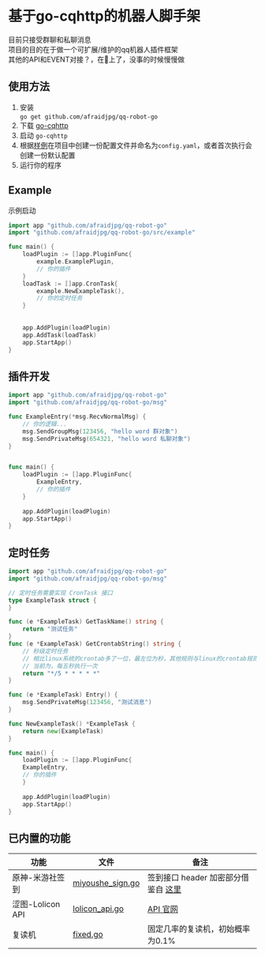 # 基于go-cqhttp的机器人脚手架  

目前只接受群聊和私聊消息  
项目的目的在于做一个可扩展/维护的qq机器人插件框架  
其他的API和EVENT对接？，在🦌上了，没事的时候慢慢做

## 使用方法  

1. 安装  
`go get github.com/afraidjpg/qq-robot-go`
2. 下载 [go-cqhttp](https://github.com/Mrs4s/go-cqhttp/releases)  
3. 启动 `go-cqhttp`
4. 根据[样例](./config.example.yaml)在项目中创建一份配置文件并命名为`config.yaml`，或者首次执行会创建一份默认配置
5. 运行你的程序

## Example

示例启动
```go
import app "github.com/afraidjpg/qq-robot-go"
import "github.com/afraidjpg/qq-robot-go/src/example"

func main() {
    loadPlugin := []app.PluginFunc{
        example.ExamplePlugin,
		// 你的插件
    }
    loadTask := []app.CronTask{
        example.NewExampleTask(),
		// 你的定时任务
    }
    
    
    app.AddPlugin(loadPlugin)
    app.AddTask(loadTask)
    app.StartApp()
}
```  

## 插件开发

```go
import app "github.com/afraidjpg/qq-robot-go"
import "github.com/afraidjpg/qq-robot-go/msg"

func ExampleEntry(*msg.RecvNormalMsg) {
	// 你的逻辑...
	msg.SendGroupMsg(123456, "hello word 群对象")
	msg.SendPrivateMsg(654321, "hello word 私聊对象")
}


func main() {
    loadPlugin := []app.PluginFunc{
        ExampleEntry,
        // 你的插件
    }
    
    app.AddPlugin(loadPlugin)
    app.StartApp()
}

```


## 定时任务
```go
import app "github.com/afraidjpg/qq-robot-go"
import "github.com/afraidjpg/qq-robot-go/msg"

// 定时任务需要实现 CronTask 接口
type ExampleTask struct {
}

func (e *ExampleTask) GetTaskName() string {
	return "测试任务"
}
func (e *ExampleTask) GetCrontabString() string {
	// 秒级定时任务
	// 相比linux系统的crontab多了一位，最左位为秒，其他规则与linux的crontab规则一致
	// 当前为，每五秒执行一次
	return "*/5 * * * * *"
}

func (e *ExampleTask) Entry() {
	msg.SendPrivateMsg(123456, "测试消息")
}

func NewExampleTask() *ExampleTask {
	return new(ExampleTask)
}

func main() {
    loadPlugin := []app.PluginFunc{
    ExampleEntry,
    // 你的插件
    }
    
    app.AddPlugin(loadPlugin)
    app.StartApp()
}

```

## 已内置的功能 

| 功能 | 文件 | 备注 |
| --- | --- | --- |
| 原神-米游社签到 | [miyoushe_sign.go](./src/common/mihoyo/miyoushe_sign.go) | 签到接口 header 加密部分借鉴自 [这里](https://github.com/sirodeneko/genshin-sign/blob/master/genshin.py) |
| 涩图-Lolicon API | [lolicon_api.go](./src/common/setu_api/lolicon_api.go) | [API 官网](https://api.lolicon.app/#/setu) |
| 复读机 | [fixed.go](./src/common/repeater/fixed.go) | 固定几率的复读机，初始概率为0.1% |
